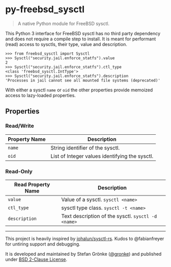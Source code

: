 # py-freebsd_sysctl

> A native Python module for FreeBSD sysctl.

This Python 3 interface for FreeBSD sysctl has no third party dependency and does not require a compile step to install.
It is meant for performant (read) access to sysctls, their type, value and description.


```python3
>>> from freebsd_sysctl import Sysctl
>>> Sysctl("security.jail.enforce_statfs").value
2
>>> Sysctl("security.jail.enforce_statfs").ctl_type
<class 'freebsd_sysctl.IntType'>
>>> Sysctl("security.jail.enforce_statfs").description
'Processes in jail cannot see all mounted file systems (deprecated)'
```

With either a sysctl `name` or `oid` the other properties provide memoized access to lazy-loaded properties.

## Properties

### Read/Write

| Property Name | Description |
| ------------- | ----------- |
| `name`        | String identifier of the sysctl. |
| `oid`         | List of Integer values identifying the sysctl. |

### Read-Only

| Read Property Name | Description |
| ------------- | ----------- |
| `value`       | Value of a sysctl. `sysctl <name>` |
| `ctl_type`    | sysctl type class. `sysctl -t <name>` |
| `description` | Text description of the sysctl. `sysctl -d <name>` |

---

This project is heavily inspired by [johalun/sysctl-rs](https://github.com/johalun/sysctl-rs).
Kudos to @fabianfreyer for untiring support and debugging.

It is developed and maintained by Stefan Grönke ([@gronke](https://github.com/gronke)) and published under [BSD 2-Clause License](LICENSE.txt).
